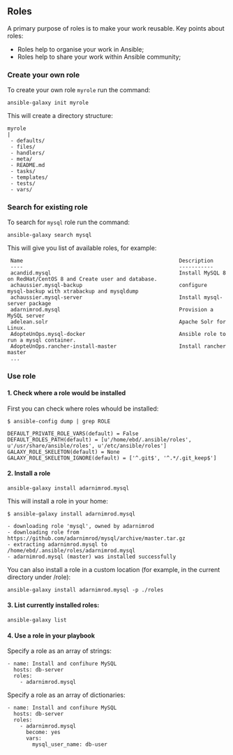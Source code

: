 ## Roles
A primary purpose of roles is to make your work reusable.
Key points about roles:
* Roles help to organise your work in Ansible;
* Roles help to share your work within Ansible community;

### Create your own role
To create your own role `myrole` run the command:
```
ansible-galaxy init myrole
```
This will create a directory structure:
```
myrole
|
 - defaults/
 - files/
 - handlers/
 - meta/
 - README.md
 - tasks/
 - templates/
 - tests/
 - vars/
```

### Search for existing role
To search for `mysql` role run the command:
```
ansible-galaxy search mysql
```
This will give you list of available roles, for example:
```
 Name                                                  Description
 ----                                                  -----------
 acandid.mysql                                         Install MySQL 8 on RedHat/CentOS 8 and Create user and database.
 achaussier.mysql-backup                               configure mysql-backup with xtrabackup and mysqldump
 achaussier.mysql-server                               Install mysql-server package
 adarnimrod.mysql                                      Provision a MySQL server
 adelean.solr                                          Apache Solr for Linux.
 AdopteUnOps.mysql-docker                              Ansible role to run a mysql container.
 AdopteUnOps.rancher-install-master                    Install rancher master
 ...
```

### Use role

#### 1. Check where a role would be installed
First you can check where roles whould be installed:
```
$ ansible-config dump | grep ROLE

DEFAULT_PRIVATE_ROLE_VARS(default) = False
DEFAULT_ROLES_PATH(default) = [u'/home/ebd/.ansible/roles', u'/usr/share/ansible/roles', u'/etc/ansible/roles']
GALAXY_ROLE_SKELETON(default) = None
GALAXY_ROLE_SKELETON_IGNORE(default) = ['^.git$', '^.*/.git_keep$']
```



#### 2. Install a role

```
ansible-galaxy install adarnimrod.mysql
```
This will install a role in your home:

```
$ ansible-galaxy install adarnimrod.mysql

- downloading role 'mysql', owned by adarnimrod
- downloading role from https://github.com/adarnimrod/mysql/archive/master.tar.gz
- extracting adarnimrod.mysql to /home/ebd/.ansible/roles/adarnimrod.mysql
- adarnimrod.mysql (master) was installed successfully
```


You can also install a role in a custom location (for example, in the current directory under /role):
```
ansible-galaxy install adarnimrod.mysql -p ./roles
```

#### 3. List currently installed roles:
```
ansible-galaxy list
```

#### 4. Use a role in your playbook
Specify a role as an array of strings:
```
- name: Install and confihure MySQL
  hosts: db-server
  roles:
    - adarnimrod.mysql
```

Specify a role as an array of dictionaries:
```
- name: Install and confihure MySQL
  hosts: db-server
  roles:
    - adarnimrod.mysql
      become: yes
      vars:
        mysql_user_name: db-user
```

